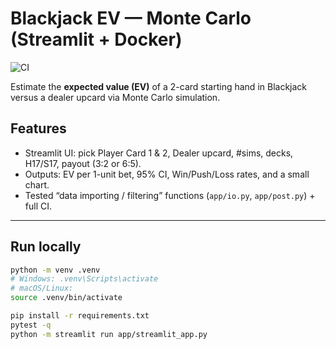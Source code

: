 # Blackjack EV — Monte Carlo (Streamlit + Docker)
![CI](https://github.com/sqerbo01/blackjack-montecarlo/actions/workflows/ci.yml/badge.svg)

Estimate the **expected value (EV)** of a 2-card starting hand in Blackjack versus a dealer upcard via Monte Carlo simulation.

## Features
- Streamlit UI: pick Player Card 1 & 2, Dealer upcard, #sims, decks, H17/S17, payout (3:2 or 6:5).
- Outputs: EV per 1-unit bet, 95% CI, Win/Push/Loss rates, and a small chart.
- Tested “data importing / filtering” functions (`app/io.py`, `app/post.py`) + full CI.

---

## Run locally
```bash
python -m venv .venv
# Windows: .venv\Scripts\activate
# macOS/Linux:
source .venv/bin/activate

pip install -r requirements.txt
pytest -q
python -m streamlit run app/streamlit_app.py
